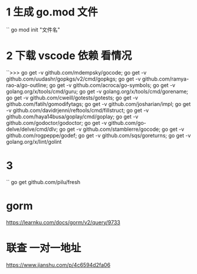 # 1 生成 go.mod 文件

`` go mod init "文件名"

# 2 下载 vscode 依赖 看情况

``>>>
go get -v github.com/mdempsky/gocode;
go get -v github.com/uudashr/gopkgs/v2/cmd/gopkgs;
go get -v github.com/ramya-rao-a/go-outline;
go get -v github.com/acroca/go-symbols;
go get -v golang.org/x/tools/cmd/guru;
go get -v golang.org/x/tools/cmd/gorename;
go get -v github.com/cweill/gotests/gotests;
go get -v github.com/fatih/gomodifytags;
go get -v github.com/josharian/impl;
go get -v github.com/davidrjenni/reftools/cmd/fillstruct;
go get -v github.com/haya14busa/goplay/cmd/goplay;
go get -v github.com/godoctor/godoctor;
go get -v github.com/go-delve/delve/cmd/dlv;
go get -v github.com/stamblerre/gocode;
go get -v github.com/rogpeppe/godef;
go get -v github.com/sqs/goreturns;
go get -v golang.org/x/lint/golint

# 3

`` go get github.com/pilu/fresh

# gorm

https://learnku.com/docs/gorm/v2/query/9733

# 联查 一对一地址

https://www.jianshu.com/p/4c6594d2fa06
